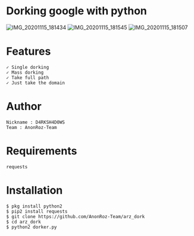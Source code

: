 # Dorking google with python
![IMG_20201115_181434](https://user-images.githubusercontent.com/65480013/99183585-891a7e00-276f-11eb-8c0d-c017b8ae608b.jpg)
![IMG_20201115_181545](https://user-images.githubusercontent.com/65480013/99183589-8ae44180-276f-11eb-875f-fdab7ca6ad62.jpg)
![IMG_20201115_181507](https://user-images.githubusercontent.com/65480013/99183590-8c156e80-276f-11eb-820d-0fa03c0bd5ef.jpg)

# Features
```
✓ Single dorking
✓ Mass dorking
✓ Take full path
✓ Just take the domain
```

# Author
```
Nickname : D4RKSH4D0WS
Team : AnonRoz-Team
```

# Requirements
```
requests
```

# Installation
```
$ pkg install python2
$ pip2 install requests 
$ git clone https://github.com/AnonRoz-Team/arz_dork
$ cd arz_dork
$ python2 dorker.py
```

